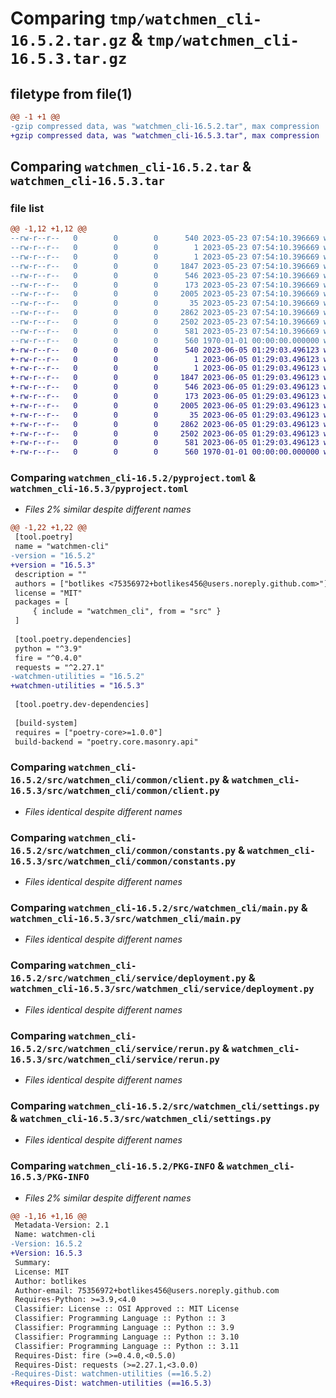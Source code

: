 # Comparing `tmp/watchmen_cli-16.5.2.tar.gz` & `tmp/watchmen_cli-16.5.3.tar.gz`

## filetype from file(1)

```diff
@@ -1 +1 @@
-gzip compressed data, was "watchmen_cli-16.5.2.tar", max compression
+gzip compressed data, was "watchmen_cli-16.5.3.tar", max compression
```

## Comparing `watchmen_cli-16.5.2.tar` & `watchmen_cli-16.5.3.tar`

### file list

```diff
@@ -1,12 +1,12 @@
--rw-r--r--   0        0        0      540 2023-05-23 07:54:10.396669 watchmen_cli-16.5.2/pyproject.toml
--rw-r--r--   0        0        0        1 2023-05-23 07:54:10.396669 watchmen_cli-16.5.2/src/watchmen_cli/__init__.py
--rw-r--r--   0        0        0        1 2023-05-23 07:54:10.396669 watchmen_cli-16.5.2/src/watchmen_cli/common/__init__.py
--rw-r--r--   0        0        0     1847 2023-05-23 07:54:10.396669 watchmen_cli-16.5.2/src/watchmen_cli/common/client.py
--rw-r--r--   0        0        0      546 2023-05-23 07:54:10.396669 watchmen_cli-16.5.2/src/watchmen_cli/common/constants.py
--rw-r--r--   0        0        0      173 2023-05-23 07:54:10.396669 watchmen_cli-16.5.2/src/watchmen_cli/common/exception.py
--rw-r--r--   0        0        0     2005 2023-05-23 07:54:10.396669 watchmen_cli-16.5.2/src/watchmen_cli/main.py
--rw-r--r--   0        0        0       35 2023-05-23 07:54:10.396669 watchmen_cli-16.5.2/src/watchmen_cli/service/__init__.py
--rw-r--r--   0        0        0     2862 2023-05-23 07:54:10.396669 watchmen_cli-16.5.2/src/watchmen_cli/service/deployment.py
--rw-r--r--   0        0        0     2502 2023-05-23 07:54:10.396669 watchmen_cli-16.5.2/src/watchmen_cli/service/rerun.py
--rw-r--r--   0        0        0      581 2023-05-23 07:54:10.396669 watchmen_cli-16.5.2/src/watchmen_cli/settings.py
--rw-r--r--   0        0        0      560 1970-01-01 00:00:00.000000 watchmen_cli-16.5.2/PKG-INFO
+-rw-r--r--   0        0        0      540 2023-06-05 01:29:03.496123 watchmen_cli-16.5.3/pyproject.toml
+-rw-r--r--   0        0        0        1 2023-06-05 01:29:03.496123 watchmen_cli-16.5.3/src/watchmen_cli/__init__.py
+-rw-r--r--   0        0        0        1 2023-06-05 01:29:03.496123 watchmen_cli-16.5.3/src/watchmen_cli/common/__init__.py
+-rw-r--r--   0        0        0     1847 2023-06-05 01:29:03.496123 watchmen_cli-16.5.3/src/watchmen_cli/common/client.py
+-rw-r--r--   0        0        0      546 2023-06-05 01:29:03.496123 watchmen_cli-16.5.3/src/watchmen_cli/common/constants.py
+-rw-r--r--   0        0        0      173 2023-06-05 01:29:03.496123 watchmen_cli-16.5.3/src/watchmen_cli/common/exception.py
+-rw-r--r--   0        0        0     2005 2023-06-05 01:29:03.496123 watchmen_cli-16.5.3/src/watchmen_cli/main.py
+-rw-r--r--   0        0        0       35 2023-06-05 01:29:03.496123 watchmen_cli-16.5.3/src/watchmen_cli/service/__init__.py
+-rw-r--r--   0        0        0     2862 2023-06-05 01:29:03.496123 watchmen_cli-16.5.3/src/watchmen_cli/service/deployment.py
+-rw-r--r--   0        0        0     2502 2023-06-05 01:29:03.496123 watchmen_cli-16.5.3/src/watchmen_cli/service/rerun.py
+-rw-r--r--   0        0        0      581 2023-06-05 01:29:03.496123 watchmen_cli-16.5.3/src/watchmen_cli/settings.py
+-rw-r--r--   0        0        0      560 1970-01-01 00:00:00.000000 watchmen_cli-16.5.3/PKG-INFO
```

### Comparing `watchmen_cli-16.5.2/pyproject.toml` & `watchmen_cli-16.5.3/pyproject.toml`

 * *Files 2% similar despite different names*

```diff
@@ -1,22 +1,22 @@
 [tool.poetry]
 name = "watchmen-cli"
-version = "16.5.2"
+version = "16.5.3"
 description = ""
 authors = ["botlikes <75356972+botlikes456@users.noreply.github.com>"]
 license = "MIT"
 packages = [
     { include = "watchmen_cli", from = "src" }
 ]
 
 [tool.poetry.dependencies]
 python = "^3.9"
 fire = "^0.4.0"
 requests = "^2.27.1"
-watchmen-utilities = "16.5.2"
+watchmen-utilities = "16.5.3"
 
 [tool.poetry.dev-dependencies]
 
 [build-system]
 requires = ["poetry-core>=1.0.0"]
 build-backend = "poetry.core.masonry.api"
```

### Comparing `watchmen_cli-16.5.2/src/watchmen_cli/common/client.py` & `watchmen_cli-16.5.3/src/watchmen_cli/common/client.py`

 * *Files identical despite different names*

### Comparing `watchmen_cli-16.5.2/src/watchmen_cli/common/constants.py` & `watchmen_cli-16.5.3/src/watchmen_cli/common/constants.py`

 * *Files identical despite different names*

### Comparing `watchmen_cli-16.5.2/src/watchmen_cli/main.py` & `watchmen_cli-16.5.3/src/watchmen_cli/main.py`

 * *Files identical despite different names*

### Comparing `watchmen_cli-16.5.2/src/watchmen_cli/service/deployment.py` & `watchmen_cli-16.5.3/src/watchmen_cli/service/deployment.py`

 * *Files identical despite different names*

### Comparing `watchmen_cli-16.5.2/src/watchmen_cli/service/rerun.py` & `watchmen_cli-16.5.3/src/watchmen_cli/service/rerun.py`

 * *Files identical despite different names*

### Comparing `watchmen_cli-16.5.2/src/watchmen_cli/settings.py` & `watchmen_cli-16.5.3/src/watchmen_cli/settings.py`

 * *Files identical despite different names*

### Comparing `watchmen_cli-16.5.2/PKG-INFO` & `watchmen_cli-16.5.3/PKG-INFO`

 * *Files 2% similar despite different names*

```diff
@@ -1,16 +1,16 @@
 Metadata-Version: 2.1
 Name: watchmen-cli
-Version: 16.5.2
+Version: 16.5.3
 Summary: 
 License: MIT
 Author: botlikes
 Author-email: 75356972+botlikes456@users.noreply.github.com
 Requires-Python: >=3.9,<4.0
 Classifier: License :: OSI Approved :: MIT License
 Classifier: Programming Language :: Python :: 3
 Classifier: Programming Language :: Python :: 3.9
 Classifier: Programming Language :: Python :: 3.10
 Classifier: Programming Language :: Python :: 3.11
 Requires-Dist: fire (>=0.4.0,<0.5.0)
 Requires-Dist: requests (>=2.27.1,<3.0.0)
-Requires-Dist: watchmen-utilities (==16.5.2)
+Requires-Dist: watchmen-utilities (==16.5.3)
```

